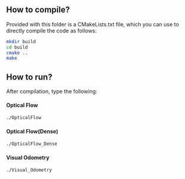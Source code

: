 ## How to compile?
Provided with this folder is a CMakeLists.txt file, which you can use to directly compile the code as follows:
```bash
mkdir build
cd build
cmake ..
make
```

## How to run? 
After compilation, type the following:

#### Optical Flow
```bash
./OpticalFlow
```

#### Optical Flow(Dense)
```bash
./OpticalFlow_Dense
```

#### Visual Odometry
```bash
./Visual_Odometry
```
